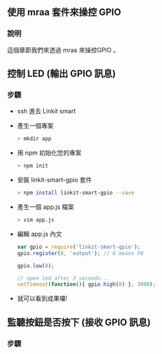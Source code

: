 ## 使用 mraa 套件來操控 GPIO 

### 說明

這個章節我們來透過 mraa 來操控GPIO 。


## 控制 LED (輸出 GPIO 訊息)

### 步驟
* ssh 進去 Linkit smart
* 產生一個專案
    ``` bash
    > mkdir app
    ```
* 用 npm 初始化您的專案
    ``` bash
    > npm init
    ```
* 安裝 linkit-smart-gpio 套件
    ``` bash
    > npm install linkit-smart-gpio --save
    ```
    
* 產生一個 app.js 檔案
    ``` bash 
    > vim app.js
    ```
* 編輯 app.js 內文
    ``` js
    var gpio = require('linkit-smart-gpio');
    gpio.register(8, 'output'); // 8 means P8

    gpio.low(8);

    // open led after 3 seconds...
    setTimeout(function(){ gpio.high(8) }, 3000);
    ```
* 就可以看到成果囉!




## 監聽按鈕是否按下 (接收 GPIO 訊息) 
### 步驟
    

        

    